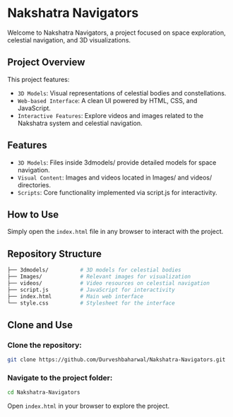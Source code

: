 # Nakshatra Navigators
Welcome to Nakshatra Navigators, a project focused on space exploration, celestial navigation, and 3D visualizations.

## Project Overview
This project features:

- `3D Models`: Visual representations of celestial bodies and constellations.
- `Web-based Interface`: A clean UI powered by HTML, CSS, and JavaScript.
- `Interactive Features`: Explore videos and images related to the Nakshatra system and celestial navigation.

## Features
- `3D Models`: Files inside 3dmodels/ provide detailed models for space navigation.
- `Visual Content`: Images and videos located in Images/ and videos/ directories.
- `Scripts`: Core functionality implemented via script.js for interactivity.

## How to Use
Simply open the `index.html` file in any browser to interact with the project.

## Repository Structure
```bash
├── 3dmodels/          # 3D models for celestial bodies
├── Images/            # Relevant images for visualization
├── videos/            # Video resources on celestial navigation
├── script.js          # JavaScript for interactivity
├── index.html         # Main web interface
└── style.css          # Stylesheet for the interface
```
## Clone and Use
### Clone the repository:
```bash
git clone https://github.com/Durveshbaharwal/Nakshatra-Navigators.git
```
### Navigate to the project folder:
```bash
cd Nakshatra-Navigators
```

Open `index.html` in your browser to explore the project.
